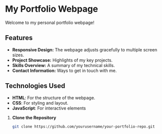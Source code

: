 # My Portfolio Webpage

Welcome to my personal portfolio webpage! 

## Features

- **Responsive Design:** The webpage adjusts gracefully to multiple screen sizes.
- **Project Showcase:** Highlights of my key projects.
- **Skills Overview:** A summary of my technical skills.
- **Contact Information:** Ways to get in touch with me.

## Technologies Used

- **HTML**: For the structure of the webpage.
- **CSS**: For styling and layout.
- **JavaScript**: For interactive elements


1. **Clone the Repository**

   ```bash
   git clone https://github.com/yourusername/your-portfolio-repo.git
